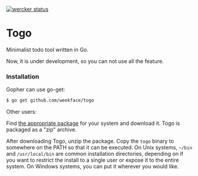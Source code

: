 [![wercker status](https://app.wercker.com/status/539771911fe0b76376466fc33e384e87/m "wercker status")](https://app.wercker.com/project/bykey/539771911fe0b76376466fc33e384e87)

Togo
====

 Minimalist todo tool written in Go.

 Now, it is under development, so you can not use all the feature.

### Installation

Gopher can use go-get:

```bash 
$ go get github.com/weekface/togo
```

Other users:

Find [the appropriate package](https://github.com/weekface/togo/releases) for your system and download it. Togo is packaged as a "zip" archive.

After downloading Togo, unzip the package. Copy the `togo` binary to somewhere on the PATH so that it can be executed. On Unix systems, `~/bin` and `/usr/local/bin` are common installation directories, depending on if you want to restrict the install to a single user or expose it to the entire system. On Windows systems, you can put it wherever you would like.

